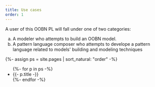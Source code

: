 ```yaml
---
title: Use cases
order: 1
---
```


A user of this OOBN PL will fall under one of two categories:
<ol type="a">
    <li>A modeler who attempts to build an OOBN model.</li>
    <li>A pattern language composer who attempts to develope a pattern language related to models' building and modeling techniques</li>
</ol>

{%- assign ps = site.pages | sort_natural: "order" -%}
<ul>
{%- for p in ps -%}
<li>{{- p.title -}}</li>
{%- endfor -%}
</ul>
